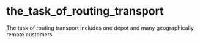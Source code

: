 # the_task_of_routing_transport
The task of routing transport includes one depot and many geographically remote customers.
